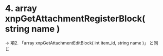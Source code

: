 # 4. array xnpGetAttachmentRegisterBlock\( string name \)

→ 項2. 「array xnpGetAttachmentEditBlock\( int item\_id, string name \)」 と同じ

